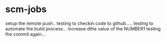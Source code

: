 # scm-jobs
 setup the remote push..
testing to checkin code to github.....
testing to automate the build process...
increase dthe value of the NUMBER1
 testing the commit again...
